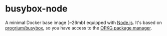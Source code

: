 # busybox-node

A minimal Docker base image (~26mb) equipped with [Node.js](https://nodejs.org/). 
It's based on [progrium/busybox](https://github.com/progrium/busybox), so you 
have access to the [OPKG package manager](http://wiki.openwrt.org/doc/techref/opkg). 

